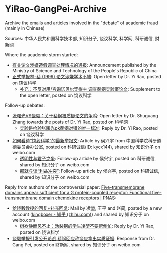 # YiRao-GangPei-Archive

Archive the emails and articles involved in the "debate" of academic fraud (mainly in Chinese)

Sources: 中华人民共和国科学技术部, 知识分子, 饶议科学, 科学网, 科研诚信, 财新网

Where the academic storm started:

-  [有关论文涉嫌造假调查处理情况的通报](https://github.com/xiezhq-hermann/YiRao-GangPei-Archive/blob/main/AnnouncementAboutFraud.md): Announcement published by the Ministry of Science and Technology of the People's Republic of China
-  [正式举报林-裴 (1999) 论文涉嫌学术不端](https://github.com/xiezhq-hermann/YiRao-GangPei-Archive/blob/main/OpenLetterByRao.md): Open letter by Dr. Yi Rao, posted on 饶议科学
    -  [补充：不反对用/咨询诺贝尔奖得主 调查裴钢实验室论文](https://github.com/xiezhq-hermann/YiRao-GangPei-Archive/blob/main/SupplementToOpenLetter.md): Supplement to the open letter, posted on 饶议科学

Follow-up debates:

- [张曙光VS饶毅：关于裴钢被质疑论文的争鸣](https://github.com/xiezhq-hermann/YiRao-GangPei-Archive/blob/main/LetterByZhang.md): Open letter by Dr. Shuguang Zhang towards the posts of Dr. Yi Rao, posted on 科学网
    - [实验是检验张曙光pk裴钢对错的唯一标准](https://github.com/xiezhq-hermann/YiRao-GangPei-Archive/blob/main/ReplyToZhang.md): Reply by Dr. Yi Rao, posted on 饶议科学
- [如何看待“饶毅科学”的最新举报文](https://github.com/xiezhq-hermann/YiRao-GangPei-Archive/blob/main/ArticleByHou.md): Article by 侯兴宇 from 中国科学院科研道德委员会办公室, posted on 科研诚信(ID: kycx144), shared by 知识分子 on weibo.com
    - [透明性与君子之争](https://github.com/xiezhq-hermann/YiRao-GangPei-Archive/blob/main/FollowupByHou.md): Follow-up article by 侯兴宇, posted on 科研诚信, shared by 知识分子 on weibo.com
    - [那就与谈“利益冲突”](https://github.com/xiezhq-hermann/YiRao-GangPei-Archive/blob/main/InterestConflictByHou.md): Follow-up article by 侯兴宇, posted on 科研诚信, shared by 知识分子 on weibo.com

Reply from authors of the controversial paper: [Five-transmembrane domains appear sufficient for a G protein-coupled receptor: Functional five-transmembrane domain chemokine receptors | PNAS](https://www.pnas.org/content/96/14/7922):

- [给饶毅教授的回复+补充回复](https://github.com/xiezhq-hermann/YiRao-GangPei-Archive/blob/main/ReplyByLingEtAl.md): Mail by 凌堃, 王平 and 赵简, posted by a new  account ([kingboxer - 知乎 (zhihu.com)](https://www.zhihu.com/people/tony-87-98-43)) and shared by 知识分子 on weibo.com
    - [树欲静而风不止：劝裴钢的学生凌堃不要帮倒忙](https://github.com/xiezhq-hermann/YiRao-GangPei-Archive/blob/main/ReplyToLing.md): Reply by Dr. Yi Rao, posted on 饶议科学
- [饶毅举报引发公开论战 裴钢回应称饶应拿出实质证据](https://github.com/xiezhq-hermann/YiRao-GangPei-Archive/blob/main/ResponseFromPei.md): Response from Dr. Gang Pei, posted on 财新网, shared by 知识分子 on weibo.com